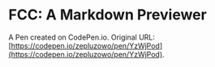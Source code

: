 # FCC: A Markdown Previewer

A Pen created on CodePen.io. Original URL: [https://codepen.io/zepluzowo/pen/YzWjPod](https://codepen.io/zepluzowo/pen/YzWjPod).


